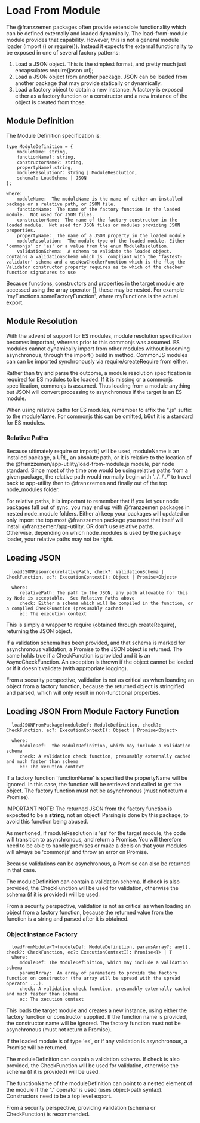 # Load From Module

The @franzzemen packages often provide extensible functionality which can be defined externally and loaded dynamically.
The load-from-module module provides that capability. However, this is not a general module loader
(import () or require()). Instead it expects the external functionality to be exposed in one of several factory
patterns:

1. Load a JSON object. This is the simplest format, and pretty much just encapsulates require(jason url);
2. Load a JSON object from another package. JSON can be loaded from another package that may provide statically or
   dynamically.
3. Load a factory object to obtain a new instance. A factory is exposed either as a factory function or a constructor
   and a new instance of the object is created from those.

## Module Definition

The Module Definition specification is:

    type ModuleDefinition = {
        moduleName: string, 
        functionName?: string, 
        constructorName?: string, 
        propertyName?:string,
        moduleResolution?: string | ModuleResolution,
        schema?: LoadSchema | JSON
    };

    where:
        moduleName:  The moduleName is the name of either an installed package or a relative path, or JSON file.
        functionName:  The name of the factory function in the loaded module.  Not used for JSON files.  
        constructorName:  The name of the factory constructor in the loaded module.  Not used for JSON files or modules providing JSON properties.
        propertyName:  The name of a JSON property in the loaded module
        moduleResolution:  The module type of the loaded module. Either 'commonjs' or 'es' or a value from the enum ModuleResolution.
        validationSchema:  A schema to validate the loaded object.  Contains a validationSchema which is  compliant with the 'fastest-validator' schema and a useNewCheckerFunction which is the flag the Validator constructor property requires as to which of the checker function signatures to use

Because functions, constructors and properties in the target module are accessed using the array operator [], these 
may be nested.  For example 'myFunctions.someFactoryFunction', where myFunctions is the actual export.

## Module Resolution
With the advent of support for ES modules, module resolution specification becomes important, whereas prior to this
commonjs was assumed. ES modules cannot dynamically import from other modules without becoming asynchronous, through the
import() build in method. CommonJS modules can can be imported synchronously via require/createRequire from either.

Rather than try and parse the outcome, a module resolution specification is required for ES modules to be loaded. If it
is missing or a commonjs specification, commonjs is assumed. Thus loading from a module anything but JSON will convert
processing to asynchronous if the target is an ES module.

When using relative paths for ES modules, remember to affix the ".js" suffix to the moduleName.  For commonjs this 
can be omitted, b6ut it is a standard for ES modules.

### Relative Paths
Because ultimately require or import() will be used, moduleName is an installed package, a URL, an absolute path, or it
is relative to the location of the @franzzemen/app-utility/load-from-module.js module, per node standard. Since most of
the time one would be using relative paths from a given package, the relative path would normally begin with '../../../'
to travel back to app-utility then to @franzzemen and finally out of the top node_modules folder.

For relative paths, it is important to remember that if you let your node packages fall out of sync, you may end up with
@franzzemen packages in nested node_module folders. Either a) keep your packages will updated or only import the top
most @franzzemen package you need that itself will install @franzzemen/app-utility, OR don't use relative paths.  
Otherwise, depending on which node_modules is used by the package loader, your relative paths may not be right. 

## Loading JSON

      loadJSONResource(relativePath, check?: ValidationSchema | CheckFunction, ec?: ExecutionContextI): Object | Promise<Object>

      where:
         relativePath: The path to the JSON, any path allowable for this by Node is acceptable.  See Relative Paths above
         check: Either a schema which will be compiled in the function, or a compiled CheckFunction (presumably cached)
         ec: The execution context

This is simply a wrapper to require (obtained through createRequire), returning the JSON object.  

If a validation schema has been provided, and that schema is marked for asynchronous validation, a Promise to the JSON 
object is returned.  The same holds true if a CheckFunction is provided and it is an AsyncCheckFunction.  An exception is 
thrown if the object cannot be loaded or if it doesn't validate (with appropriate logging).

From a security perspective, validation is not as critical as when loanding an object from a factory function, because 
the returned object is stringified and parsed, which will only result in non-functional properties.

## Loading JSON From Module Factory Function

      loadJSONFromPackage(moduleDef: ModuleDefinition, check?: CheckFunction, ec?: ExecutionContextI): Object | Promise<Object>

      where:
         moduleDef:  the ModuleDefinition, which may include a validation schema
         check: A validation check function, presumably externally cached and much faster than schema
         ec: The xecution context
         

If a factory function 'functionName' is specified the propertyName will be ignored.  In this case, the function will 
be retrieved and called to get the object.  The factory function must not be asynchronous (must not return a Promise).

IMPORTANT NOTE:  The returned JSON from the factory function is expected to be a **string**, not an object! Parsing 
is done by this package, to avoid this function being abused.

As mentioned, if moduleResolution is 'es' for the target module, the code will transition to asynchronous, and 
return a Promise.  You will therefore need to be able to handle promises or make a decision that your modules will 
always be 'commonjs' and throw an error on Promise.

Because validations can be asynchronous, a Promise can also be returned in that case.

The moduleDefinition can contain a validation schema.  If check is also provided, the CheckFunction will be used 
for validation, otherwise the schema (if it is provided) will be used.

From a security perspective, validation is not as critical as when loading an object from a factory function, because
the returned value from the function is a string and parsed after it is obtained.

### Object Instance Factory

      loadFromModule<T>(moduleDef: ModuleDefinition, paramsArray?: any[], check?: CheckFunction, ec?: ExecutionContextI): Promise<T> | T 
      where:
         mdouleDef: The ModuleDefinition, which may include a validation schema
         paramsArray:  An array of parameters to provide the factory function on constructor (the array will be spread with the spread operator ...).
         check: A validation check function, presumably externally cached and much faster than schema
         ec: The xecution context

This loads the target module and creates a new instance, using either the factory function or constructor supplied.  If
the function name is provided, the constructor name will be ignored.  The factory function  must not be asynchronous (must not 
return a Promise).

If the loaded module is of type 'es', or if any validation is asynchronous, a Promise will be returned.

The moduleDefinition can contain a validation schema.  If check is also provided, the CheckFunction will be used
for validation, otherwise the schema (if it is provided) will be used.

The functionName of the moduleDefinition can point to a nested element of the module if the "." operator is used 
(uses object-path syntax).  Constructors need to be a top level export.

From a security perspective, providing validation (schema or CheckFunction) is recommended.  

